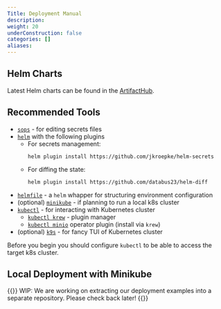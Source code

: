 ```yaml
---
Title: Deployment Manual
description:
weight: 20
underConstruction: false
categories: []
aliases:
---
```


## Helm Charts
Latest Helm charts can be found in the [ArtifactHub](https://artifacthub.io/packages/search?org=kamu).


## Recommended Tools
- [`sops`](https://github.com/mozilla/sops) - for editing secrets files
- [`helm`](https://helm.sh/) with the following plugins
  - For secrets management:
    ```
    helm plugin install https://github.com/jkroepke/helm-secrets
    ```
  - For diffing the state:
    ```
    helm plugin install https://github.com/databus23/helm-diff
    ```
- [`helmfile`](https://helmfile.readthedocs.io) - a `helm` whapper for structuring environment configuration
- (optional) [`minikube`](https://minikube.sigs.k8s.io/docs/) - if planning to run a local k8s cluster
- [`kubectl`](https://kubernetes.io/docs/reference/kubectl/) - for interacting with Kubernetes cluster
  - [`kubectl krew`](https://krew.sigs.k8s.io/) - plugin manager
  - [`kubectl minio`](https://min.io/docs/minio/kubernetes/upstream/reference/kubectl-minio-plugin.html) operator plugin (install via `krew`)
- (optional) [`k9s`](https://k9scli.io/) - for fancy TUI of Kubernetes cluster

Before you begin you should configure `kubectl` to be able to access the target k8s cluster.


## Local Deployment with Minikube
{{<warning>}}
WIP: We are working on extracting our deployment examples into a separate repository. Please check back later!
{{</warning>}}
